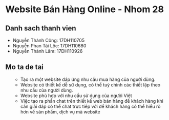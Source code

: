 # Website Bán Hàng Online - Nhom 28
## Danh sach thanh vien
* Nguyễn Thành Công: 17DH110705
* Nguyễn Phan Tài Lộc: 17DH110680
* Nguyễn Thành Lâm: 17DH110926
## Mo ta de tai
<ul>
    <ul>
        <li> Tạo ra một website đáp ứng nhu cầu mua hàng của người dùng. </li>
        <li> Website có thiết kế dễ sử dụng, có thể tuỳ chỉnh các thiết lập theo nhu cầu của người dùng. </li>   
        <li> Website phù hợp với nhu cầu sử dụng của người Việt </li>
        <li> Việc tạo ra phần chat trên thiết kế web bán hàng để khách hàng khi cần giải đáp có thể chat trực tiếp với để khách hàng có thể hiểu rõ hơn về sản phẩm, dịch vụ mà website </li>
    </ul>
</ul>
